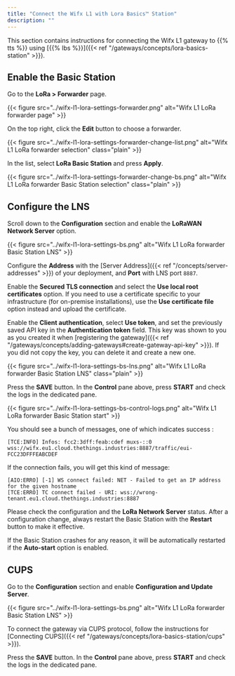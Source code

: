 ```yaml
---
title: "Connect the Wifx L1 with Lora Basics™ Station"
description: ""
---
```


This section contains instructions for connecting the Wifx L1 gateway to {{% tts %}} using [{{% lbs %}}]({{< ref "/gateways/concepts/lora-basics-station" >}}).

<!--more-->

## Enable the Basic Station

Go to the **LoRa > Forwarder** page.

{{< figure src="../wifx-l1-lora-settings-forwarder.png" alt="Wifx L1 LoRa forwarder page" >}}

On the top right, click the **Edit** button to choose a forwarder.

{{< figure src="../wifx-l1-lora-settings-forwarder-change-list.png" alt="Wifx L1 LoRa forwarder selection" class="plain" >}}

In the list, select **LoRa Basic Station** and press **Apply**.

{{< figure src="../wifx-l1-lora-settings-forwarder-change-bs.png" alt="Wifx L1 LoRa forwarder Basic Station selection" class="plain" >}}

## Configure the LNS

Scroll down to the **Configuration** section and enable the **LoRaWAN Network Server** option.

{{< figure src="../wifx-l1-lora-settings-bs.png" alt="Wifx L1 LoRa forwarder Basic Station LNS" >}}

Configure the **Address** with the [Server Address]({{< ref "/concepts/server-addresses" >}}) of your deployment, and **Port** with LNS port `8887`.

Enable the **Secured TLS connection** and select the **Use local root certificates** option. If you need to use a certificate specific to your infrastructure (for on-premise installations), use the **Use certificate file** option instead and upload the certificate.

Enable the **Client authentication**, select **Use token**, and set the previously saved API key in the **Authentication token** field. This key was shown to you as you created it when [registering the gateway]({{< ref "/gateways/concepts/adding-gateways#create-gateway-api-key" >}}). If you did not copy the key, you can delete it and create a new one.

{{< figure src="../wifx-l1-lora-settings-bs-lns.png" alt="Wifx L1 LoRa forwarder Basic Station LNS" class="plain" >}}

Press the **SAVE** button. In the **Control** pane above, press **START** and check the logs in the dedicated pane.

{{< figure src="../wifx-l1-lora-settings-bs-control-logs.png" alt="Wifx L1 LoRa forwarder Basic Station start" >}}

You should see a bunch of messages, one of which indicates success :

```log
[TCE:INFO] Infos: fcc2:3dff:feab:cdef muxs-::0 wss://wifx.eu1.cloud.thethings.industries:8887/traffic/eui-FCC23DFFFEABCDEF
```

If the connection fails, you will get this kind of message:

```log
[AIO:ERRO] [-1] WS connect failed: NET - Failed to get an IP address for the given hostname
[TCE:ERRO] TC connect failed - URI: wss://wrong-tenant.eu1.cloud.thethings.industries:8887
```

Please check the configuration and the **LoRa Network Server** status. After a configuration change, always restart the Basic Station with the **Restart** button to make it effective.

If the Basic Station crashes for any reason, it will be automatically restarted if the **Auto-start** option is enabled.

## CUPS

Go to the **Configuration** section and enable **Configuration and Update Server**.

{{< figure src="../wifx-l1-lora-settings-bs.png" alt="Wifx L1 LoRa forwarder Basic Station LNS" >}}

To connect the gateway via CUPS protocol, follow the instructions for [Connecting CUPS]({{< ref "/gateways/concepts/lora-basics-station/cups" >}}).

Press the **SAVE** button. In the **Control** pane above, press **START** and check the logs in the dedicated pane.
